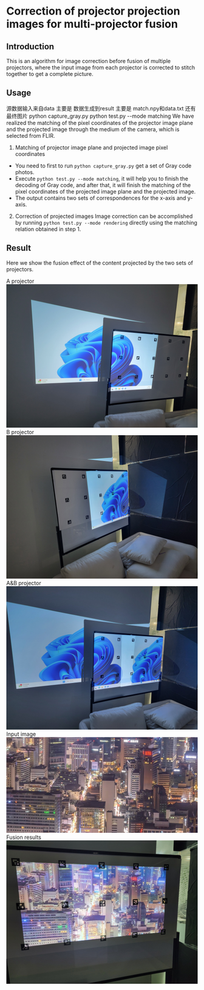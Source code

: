 # Correction of projector projection images for multi-projector fusion
## Introduction
This is an algorithm for image correction before fusion of multiple projectors, where the input image from each projector is corrected to stitch together to get a complete picture.

## Usage

源数据输入来自data 主要是
数据生成到result 主要是 match.npy和data.txt 还有最终图片
python capture_gray.py
python test.py --mode matching
We have realized the matching of the pixel coordinates of the projector image plane and the projected image through the medium of the camera, which is selected from FLIR.

1. Matching of projector image plane and projected image pixel coordinates
* You need to first to run `python capture_gray.py` get a set of Gray code photos.
* Execute `python test.py --mode matching`, it will help you to finish the decoding of Gray code, and after that, it will finish the matching of the pixel coordinates of the projected image plane and the projected image.
* The output contains two sets of correspondences for the x-axis and y-axis.

2. Correction of projected images
Image correction can be accomplished by running `python test.py --mode rendering` directly using the matching relation obtained in step 1.

## Result

Here we show the fusion effect of the content projected by the two sets of projectors.

A projector
![avatar](/result/projector_1.jpg)
B projector
![avatar](/result/projector_2.jpg)
A&B projector
![avatar](/result/projector_1&2.jpg)
Input image
![avatar](/result/pic.png)
Fusion results
![avatar](/result/result.jpg)
